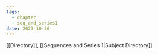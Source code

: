 ```yaml
---
tags:
  - chapter
  - seq_and_series1
date: 2023-10-26
---
```

[[Directory]], [[Sequences and Series 1|Subject Directory]]
# 
##
### 